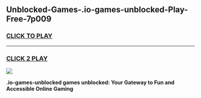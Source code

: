
## Unblocked-Games-.io-games-unblocked-Play-Free-7p009
<h3>
<a href="https://premium76.site?title=.io-games-unblocked&ref=19M">CLICK TO PLAY</a></h3>
<hr>

<h3>
<a href="https://premium76.site?title=.io-games-unblocked&ref=19M">CLICK 2 PLAY</a>
  
</h3>

<a href="https://premium76.site?title=.io-games-unblocked&ref=19M"><img src="https://clearcache.store/games.png"></a>


**.io-games-unblocked games unblocked: Your Gateway to Fun and Accessible Online Gaming**
